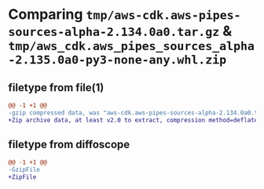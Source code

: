 # Comparing `tmp/aws-cdk.aws-pipes-sources-alpha-2.134.0a0.tar.gz` & `tmp/aws_cdk.aws_pipes_sources_alpha-2.135.0a0-py3-none-any.whl.zip`

## filetype from file(1)

```diff
@@ -1 +1 @@
-gzip compressed data, was "aws-cdk.aws-pipes-sources-alpha-2.134.0a0.tar", last modified: Tue Mar 26 18:11:33 2024, max compression
+Zip archive data, at least v2.0 to extract, compression method=deflate
```

## filetype from diffoscope

```diff
@@ -1 +1 @@
-GzipFile
+ZipFile
```

